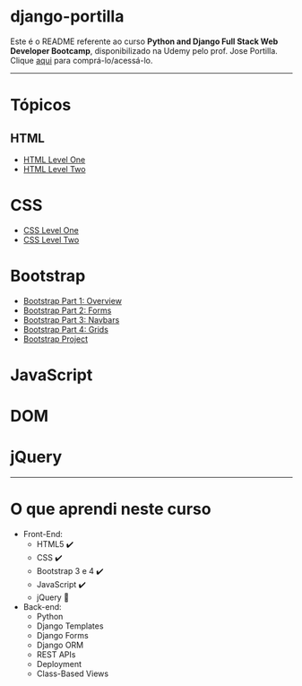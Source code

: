 # django-portilla

Este é o README referente ao curso **Python and Django Full Stack Web Developer Bootcamp**, disponibilizado na Udemy pelo prof. Jose Portilla. Clique [aqui](https://www.udemy.com/python-and-django-full-stack-web-developer-bootcamp/) para comprá-lo/acessá-lo.

***

# Tópicos

## HTML

* [HTML Level One](https://github.com/guiemi-learning-center/django-portilla/tree/master/HTML/HTML_LEVEL_ONE)
* [HTML Level Two](https://github.com/guiemi-learning-center/django-portilla/tree/master/HTML/HTML_LEVEL_TWO)

# CSS

* [CSS Level One](https://github.com/guiemi-learning-center/django-portilla/tree/master/CSS/CSS_LEVEL_ONE)
* [CSS Level Two](https://github.com/guiemi-learning-center/django-portilla/tree/master/CSS/CSS_LEVEL_TWO)

# Bootstrap

* [Bootstrap Part 1: Overview](https://github.com/guiemi-learning-center/django-portilla/tree/master/Bootstrap)
* [Bootstrap Part 2: Forms](https://github.com/guiemi-learning-center/django-portilla/tree/master/Bootstrap/Bootstrap_Part_Two_Forms)
* [Bootstrap Part 3: Navbars](https://github.com/guiemi-learning-center/django-portilla/tree/master/Bootstrap/Bootstrap_Part_Three_Navbars)
* [Bootstrap Part 4: Grids](https://github.com/guiemi-learning-center/django-portilla/tree/master/Bootstrap/Bootstrap_Part_Four_Grids)
* [Bootstrap Project](https://github.com/guiemi-learning-center/django-portilla/tree/master/Bootstrap/Bootstrap_Project)

# JavaScript



# DOM

# jQuery



***

# O que aprendi neste curso

- Front-End:
  - HTML5 ✔️
  - CSS ✔️
  - Bootstrap 3 e 4 ✔️
  - JavaScript ✔️
  - jQuery 🔲
- Back-end:
  - Python
  - Django Templates
  - Django Forms
  - Django ORM
  - REST APIs
  - Deployment
  - Class-Based Views

